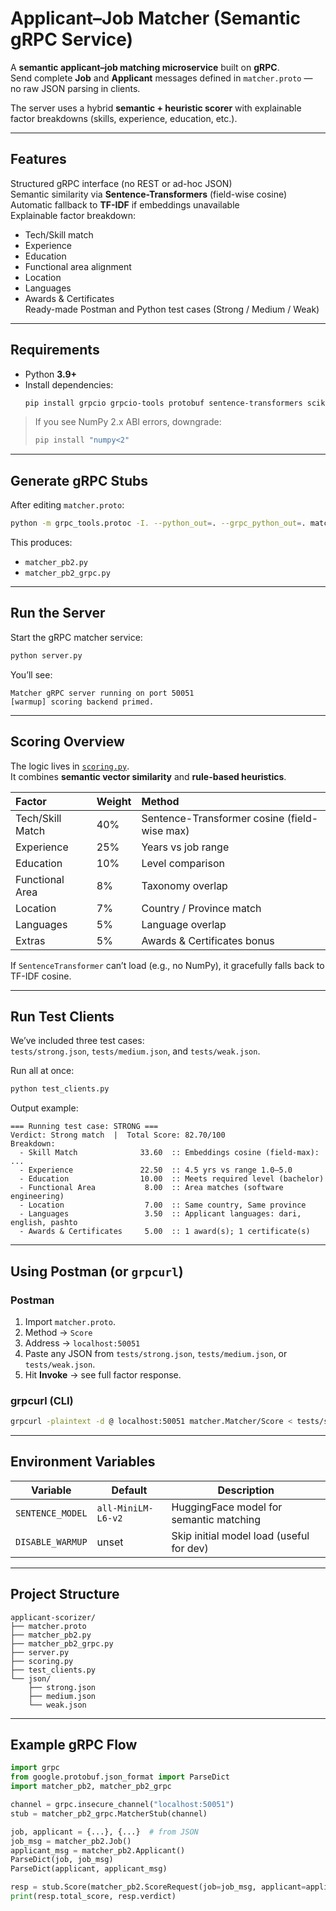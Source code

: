 # Applicant–Job Matcher (Semantic gRPC Service)

A **semantic applicant–job matching microservice** built on **gRPC**.  
Send complete **Job** and **Applicant** messages defined in `matcher.proto` — no raw JSON parsing in clients.

The server uses a hybrid **semantic + heuristic scorer** with explainable factor breakdowns (skills, experience, education, etc.).

---

## Features

Structured gRPC interface (no REST or ad-hoc JSON)  
Semantic similarity via **Sentence-Transformers** (field-wise cosine)  
Automatic fallback to **TF-IDF** if embeddings unavailable  
Explainable factor breakdown:

- Tech/Skill match
- Experience
- Education
- Functional area alignment
- Location
- Languages
- Awards & Certificates  
   Ready-made Postman and Python test cases (Strong / Medium / Weak)

---

## Requirements

- Python **3.9+**
- Install dependencies:
  ```bash
  pip install grpcio grpcio-tools protobuf sentence-transformers scikit-learn numpy
  ```

> If you see NumPy 2.x ABI errors, downgrade:
>
> ```bash
> pip install "numpy<2"
> ```

---

## Generate gRPC Stubs

After editing `matcher.proto`:

```bash
python -m grpc_tools.protoc -I. --python_out=. --grpc_python_out=. matcher.proto
```

This produces:

- `matcher_pb2.py`
- `matcher_pb2_grpc.py`

---

## Run the Server

Start the gRPC matcher service:

```bash
python server.py
```

You’ll see:

```
Matcher gRPC server running on port 50051
[warmup] scoring backend primed.
```

---

## Scoring Overview

The logic lives in [`scoring.py`](./scoring.py).  
It combines **semantic vector similarity** and **rule-based heuristics**.

| Factor           | Weight | Method                                       |
| :--------------- | :----- | :------------------------------------------- |
| Tech/Skill Match | 40%    | Sentence-Transformer cosine (field-wise max) |
| Experience       | 25%    | Years vs job range                           |
| Education        | 10%    | Level comparison                             |
| Functional Area  | 8%     | Taxonomy overlap                             |
| Location         | 7%     | Country / Province match                     |
| Languages        | 5%     | Language overlap                             |
| Extras           | 5%     | Awards & Certificates bonus                  |

If `SentenceTransformer` can’t load (e.g., no NumPy), it gracefully falls back to TF-IDF cosine.

---

## Run Test Clients

We’ve included three test cases:  
`tests/strong.json`, `tests/medium.json`, and `tests/weak.json`.

Run all at once:

```bash
python test_clients.py
```

Output example:

```
=== Running test case: STRONG ===
Verdict: Strong match  |  Total Score: 82.70/100
Breakdown:
  - Skill Match              33.60  :: Embeddings cosine (field-max): ...
  - Experience               22.50  :: 4.5 yrs vs range 1.0–5.0
  - Education                10.00  :: Meets required level (bachelor)
  - Functional Area           8.00  :: Area matches (software engineering)
  - Location                  7.00  :: Same country, Same province
  - Languages                 3.50  :: Applicant languages: dari, english, pashto
  - Awards & Certificates     5.00  :: 1 award(s); 1 certificate(s)
```

---

## Using Postman (or `grpcurl`)

### Postman

1. Import `matcher.proto`.
2. Method → `Score`
3. Address → `localhost:50051`
4. Paste any JSON from `tests/strong.json`, `tests/medium.json`, or `tests/weak.json`.
5. Hit **Invoke** → see full factor response.

### grpcurl (CLI)

```bash
grpcurl -plaintext -d @ localhost:50051 matcher.Matcher/Score < tests/strong.json
```

---

## Environment Variables

| Variable         | Default            | Description                              |
| ---------------- | ------------------ | ---------------------------------------- |
| `SENTENCE_MODEL` | `all-MiniLM-L6-v2` | HuggingFace model for semantic matching  |
| `DISABLE_WARMUP` | unset              | Skip initial model load (useful for dev) |

---

## Project Structure

```
applicant-scorizer/
├── matcher.proto
├── matcher_pb2.py
├── matcher_pb2_grpc.py
├── server.py
├── scoring.py
├── test_clients.py
└── json/
    ├── strong.json
    ├── medium.json
    └── weak.json
```

---

## Example gRPC Flow

```python
import grpc
from google.protobuf.json_format import ParseDict
import matcher_pb2, matcher_pb2_grpc

channel = grpc.insecure_channel("localhost:50051")
stub = matcher_pb2_grpc.MatcherStub(channel)

job, applicant = {...}, {...}  # from JSON
job_msg = matcher_pb2.Job()
applicant_msg = matcher_pb2.Applicant()
ParseDict(job, job_msg)
ParseDict(applicant, applicant_msg)

resp = stub.Score(matcher_pb2.ScoreRequest(job=job_msg, applicant=applicant_msg))
print(resp.total_score, resp.verdict)
```
